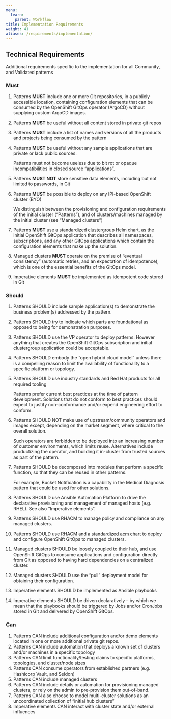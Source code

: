 ```yaml
---
menu:
  learn:
    parent: Workflow
title: Implementation Requirements
weight: 41
aliases: /requirements/implementation/
---
```


## Technical Requirements

Additional requirements specific to the implementation for all Community, and Validated patterns

### Must

1. Patterns **MUST** include one or more Git repositories, in a publicly accessible location, containing configuration elements that can be consumed by the OpenShift GitOps operator (ArgoCD) without supplying custom ArgoCD images.
1. Patterns **MUST** be useful without all content stored in private git repos
1. Patterns **MUST** include a list of names and versions of all the products and projects being consumed by the pattern
1. Patterns **MUST** be useful without any sample applications that are private or lack public sources.

   Patterns must not become useless due to bit rot or opaque incompatibilities in closed source “applications”.

1. Patterns **MUST NOT** store sensitive data elements, including but not limited to passwords, in Git
1. Patterns **MUST** be possible to deploy on any IPI-based OpenShift cluster (BYO)

   We distinguish between the provisioning and configuration requirements of the initial cluster (“Patterns”), and of clusters/machines managed by the initial cluster (see “Managed clusters”)

1. Patterns **MUST** use a standardized [clustergroup](https://github.com/hybrid-cloud-patterns/common/tree/main/clustergroup) Helm chart, as the initial OpenShift GitOps application that describes all namespaces, subscriptions, and any other GitOps applications which contain the configuration elements that make up the solution.
1. Managed clusters **MUST** operate on the premise of “eventual consistency” (automatic retries, and an expectation of idempotence), which is one of the essential benefits of the GitOps model.
1. Imperative elements **MUST** be implemented as idempotent code stored in Git

### Should

1. Patterns SHOULD include sample application(s) to demonstrate the business problem(s) addressed by the pattern.
1. Patterns SHOULD try to indicate which parts are foundational as opposed to being for demonstration purposes.
1. Patterns SHOULD use the VP operator to deploy patterns.  However anything that creates the OpenShift GitOps subscription and initial clustergroup application could be acceptable.
1. Patterns SHOULD embody the “open hybrid cloud model” unless there is a compelling reason to limit the availability of functionality to a specific platform or topology.
1. Patterns SHOULD use industry standards and Red Hat products for all required tooling

   Patterns prefer current best practices at the time of pattern development. Solutions that do not conform to best practices should expect to justify non-conformance and/or expend engineering effort to conform.

1. Patterns SHOULD NOT make use of upstream/community operators and images except, depending on the market segment, where critical to the overall solution.

   Such operators are forbidden to be deployed into an increasing number of customer environments, which limits reuse.
Alternatives include productizing the operator, and building it in-cluster from trusted sources as part of the pattern.

1. Patterns SHOULD be decomposed into modules that perform a specific function, so that they can be reused in other patterns.

   For example, Bucket Notification is a capability in the Medical Diagnosis pattern that could be used for other solutions.

1. Patterns SHOULD use Ansible Automation Platform to drive the declarative provisioning and management of managed hosts (e.g. RHEL). See also “Imperative elements”.
1. Patterns SHOULD use RHACM to manage policy and compliance on any managed clusters.
1. Patterns SHOULD use RHACM and a [standardized acm chart](https://github.com/hybrid-cloud-patterns/common/tree/main/acm) to deploy and configure OpenShift GitOps to managed clusters.
1. Managed clusters SHOULD be loosely coupled to their hub, and use OpenShift GitOps to consume applications and configuration directly from Git as opposed to having hard dependencies on a centralized cluster.
1. Managed clusters SHOULD use the “pull” deployment model for obtaining their configuration.
1. Imperative elements SHOULD be implemented as Ansible playbooks
1. Imperative elements SHOULD be driven declaratively – by which we mean that the playbooks should be triggered by Jobs and/or CronJobs stored in Git and delivered by OpenShift GitOps.

### Can

1. Patterns CAN include additional configuration and/or demo elements located in one or more additional private git repos.
1. Patterns CAN include automation that deploys a known set of clusters and/or machines in a specific topology
1. Patterns CAN limit functionality/testing claims to specific platforms, topologies, and cluster/node sizes
1. Patterns CAN consume operators from established partners (e.g. Hashicorp Vault, and Seldon)
1. Patterns CAN include managed clusters
1. Patterns CAN include details or automation for provisioning managed clusters, or rely on the admin to pre-provision them out-of-band.
1. Patterns CAN also choose to model multi-cluster solutions as an uncoordinated collection of “initial hub clusters”
1. Imperative elements CAN interact with cluster state and/or external influences
